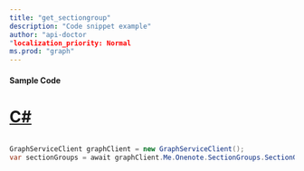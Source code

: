 ```yaml
---
title: "get_sectiongroup"
description: "Code snippet example" 
author: "api-doctor
"localization_priority: Normal
ms.prod: "graph"
--- 
```

#### Sample Code
# [C#](#tab/Csharp)

```C#

GraphServiceClient graphClient = new GraphServiceClient();
var sectionGroups = await graphClient.Me.Onenote.SectionGroups.SectionGroups.Request().GetAsync();

```